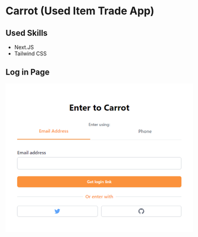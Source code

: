 # Carrot (Used Item Trade App)

## Used Skills

- Next.JS
- Tailwind CSS

## Log in Page

![alt text](https://github.com/huiwonjeong/carrot-market/blob/main/public/enter_page.png?raw=true)
